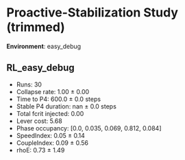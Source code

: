# Proactive-Stabilization Study (trimmed)

**Environment**: easy_debug

## RL_easy_debug
- Runs: 30
- Collapse rate: 1.00 ± 0.00
- Time to P4: 600.0 ± 0.0 steps
- Stable P4 duration: nan ± 0.0 steps
- Total fcrit injected: 0.00
- Lever cost: 5.68
- Phase occupancy: [0.0, 0.035, 0.069, 0.812, 0.084]
- SpeedIndex: 0.05 ± 0.14
- CoupleIndex: 0.09 ± 0.56
- rhoE: 0.73 ± 1.49

